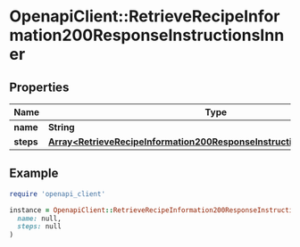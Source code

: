 # OpenapiClient::RetrieveRecipeInformation200ResponseInstructionsInner

## Properties

| Name | Type | Description | Notes |
| ---- | ---- | ----------- | ----- |
| **name** | **String** |  | [optional] |
| **steps** | [**Array&lt;RetrieveRecipeInformation200ResponseInstructionsInnerStepsInner&gt;**](RetrieveRecipeInformation200ResponseInstructionsInnerStepsInner.md) |  | [optional] |

## Example

```ruby
require 'openapi_client'

instance = OpenapiClient::RetrieveRecipeInformation200ResponseInstructionsInner.new(
  name: null,
  steps: null
)
```

